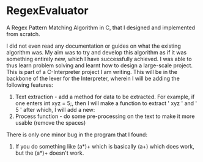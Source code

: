 # RegexEvaluator
A Regex Pattern Matching Algorithm in C, that I designed and implemented from scratch.

I did not even read any documentation or guides on what the existing algorithm was. My aim was to try and develop this algorithm as if it was something entirely new, which I have successfully achieved. I was able to thus learn problem solving and learnt how to design a large-scale project. This is part of a C-Interpreter project I am writing. This will be in the backbone of the lexer for the Interpreter, wherein I will be adding the following features:
1. Text extraction - add a method for data to be extracted. For example, if one enters int xyz = 5;, then I will make a function to extract ' xyz ' and ' 5 ' after which, I will add a new:
2. Process function - do some pre-processing on the text to make it more usable (remove the spaces)


There is only one minor bug in the program that I found:
1. If you do something like (a*)+ which is basically (a+) which does work, but the (a*)+ doesn't work.
